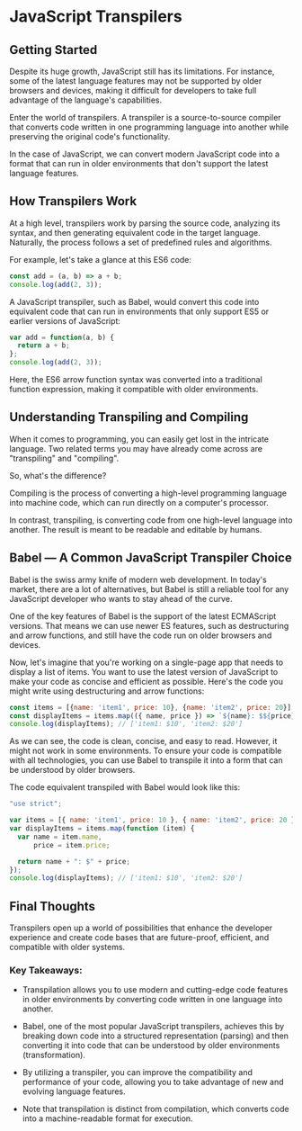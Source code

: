 # JavaScript Transpilers

## Getting Started

Despite its huge growth, JavaScript still has its limitations. For instance, some of the latest language features may not be supported by older browsers and devices, making it difficult for developers to take full advantage of the language's capabilities.

Enter the world of transpilers. A transpiler is a source-to-source compiler that converts code written in one programming language into another while preserving the original code's functionality.

In the case of JavaScript, we can convert modern JavaScript code into a format that can run in older environments that don't support the latest language features.

## How Transpilers Work

At a high level, transpilers work by parsing the source code, analyzing its syntax, and then generating equivalent code in the target language. Naturally, the process follows a set of predefined rules and algorithms.

For example, let's take a glance at this ES6 code:

```js
const add = (a, b) => a + b;
console.log(add(2, 3));
```

A JavaScript transpiler, such as Babel, would convert this code into equivalent code that can run in environments that only support ES5 or earlier versions of JavaScript:

```js
var add = function(a, b) {
  return a + b;
};
console.log(add(2, 3));
```

Here, the ES6 arrow function syntax was converted into a traditional function expression, making it compatible with older environments.

## Understanding Transpiling and Compiling

When it comes to programming, you can easily get lost in the intricate language. Two related terms you may have already come across are "transpiling" and "compiling".

So, what's the difference?

Compiling is the process of converting a high-level programming language into machine code, which can run directly on a computer's processor.

In contrast, transpiling, is converting code from one high-level language into another. The result is meant to be readable and editable by humans.

## Babel — A Common JavaScript Transpiler Choice

Babel is the swiss army knife of modern web development. In today's market, there are a lot of alternatives, but Babel is still a reliable tool for any JavaScript developer who wants to stay ahead of the curve.

One of the key features of Babel is the support of the latest ECMAScript versions. That means we can use newer ES features, such as destructuring and arrow functions, and still have the code run on older browsers and devices.

Now, let's imagine that you're working on a single-page app that needs to display a list of items. You want to use the latest version of JavaScript to make your code as concise and efficient as possible. Here's the code you might write using destructuring and arrow functions:

```js
const items = [{name: 'item1', price: 10}, {name: 'item2', price: 20}];
const displayItems = items.map(({ name, price }) => `${name}: $${price}`);
console.log(displayItems); // ['item1: $10', 'item2: $20']
```

As we can see, the code is clean, concise, and easy to read. However, it might not work in some environments. To ensure your code is compatible with all technologies, you can use Babel to transpile it into a form that can be understood by older browsers.

The code equivalent transpiled with Babel would look like this:

```js
"use strict";

var items = [{ name: 'item1', price: 10 }, { name: 'item2', price: 20 }];
var displayItems = items.map(function (item) {
  var name = item.name,
      price = item.price;

  return name + ": $" + price;
});
console.log(displayItems); // ['item1: $10', 'item2: $20']
```

## Final Thoughts

Transpilers open up a world of possibilities that enhance the developer experience and create code bases that are future-proof, efficient, and compatible with older systems.

### Key Takeaways:

* Transpilation allows you to use modern and cutting-edge code features in older environments by converting code written in one language into another.

* Babel, one of the most popular JavaScript transpilers, achieves this by breaking down code into a structured representation (parsing) and then converting it into code that can be understood by older environments (transformation).

* By utilizing a transpiler, you can improve the compatibility and performance of your code, allowing you to take advantage of new and evolving language features.

* Note that transpilation is distinct from compilation, which converts code into a machine-readable format for execution.
